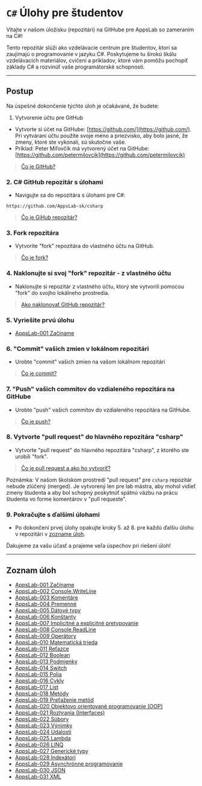 # `C#` Úlohy pre študentov

Vitajte v našom úložisku (repozitári) na GitHube pre AppsLab  so zameraním na C#!

Tento repozitár slúži ako vzdelávacie centrum pre študentov, ktorí sa zaujímajú o programovanie v jazyku C#. Poskytujeme tu širokú škálu vzdelávacích materiálov, cvičení a príkladov, ktoré vám pomôžu pochopiť základy C# a rozvinúť vaše programátorské schopnosti.

---

## Postup

Na úspešné dokončenie týchto úloh je očakávané, že budete:

1. Vytvorenie účtu pre GitHub

- Vytvorte si účet na GitHube: [https://github.com/](https://github.com/). Pri vytváraní účtu použite svoje meno a priezvisko, aby bolo jasné, že zmeny, ktoré ste vykonali, sú skutočne vaše.
- Príklad: Peter Miľovčík má vytvorený účet na GitHube: [https://github.com/petermilovcik](https://github.com/petermilovcik)

> [Čo je GitHub?](/lekcie/What_is_GitHub.md)

### 2. C# GitHub repozitár s úlohami

- Navigujte sa do repozitára s úlohami pre C#:

``` url
https://github.com/AppsLab-sk/csharp
```

> [Čo je GiHub repozitár?](/lekcie/What_is_GitHub_repository.md)

### 3. Fork repozitára

- Vytvorite "fork" repozitára do vlastného účtu na GitHub.

> [Čo je fork?](/lekcie/What_is_fork.md)

### 4. Naklonujte si svoj "fork" repozitár - z vlastného účtu

- Naklonujte si repozitár z vlastného účtu, ktorý ste vytvorili pomocou "fork" do svojho lokálneho prostredia.

> [Ako naklonovať GitHub repozitár?](/lekcie/How_to_clone_GitHub_repository.md)

### 5. Vyriešite prvú úlohu

- [AppsLab-001 Začíname](lekcie/AppsLab-001-StartHere.md)

### 6. "Commit" vašich zmien v lokálnom repozitári

- Urobte "commit" vašich zmien na vašom lokálnom repozitári

> [Čo je commit?](/lekcie/What_is_commit.md)

### 7. "Push" vašich commitov do vzdialeného repozitára na GitHube

- Urobte "push" vašich commitov do vzdialeného repozitára na GitHube.

> [Čo je push?](/lekcie/What_is_push.md)

### 8. Vytvorte "pull request" do hlavného repozitára "csharp"

- Vytvorte "pull request" do hlavného repozitára "csharp", z ktorého ste urobili "fork".

> [Čo je pull request a ako ho vytvoriť?](/lekcie/How_to_create_pull_request.md)

Poznámka: V našom školskom prostredí "pull request" pre `csharp` repozitár nebude zlúčený (merged). Je vytvorený len pre lab mástra, aby mohol vidieť zmeny študenta a aby bol schopný poskytnúť spätnú väzbu na prácu študenta vo forme komentárov v "pull requeste".

### 9. Pokračujte s ďalšími úlohami

- Po dokončení prvej úlohy opakujte kroky 5. až 8. pre každú ďalšiu úlohu v repozitári v [zozname úloh](#zoznam-úloh).

Ďakujeme za vašu účasť a prajeme veľa úspechov pri riešení úloh!

---

## Zoznam úloh

- [AppsLab-001 Začíname](lekcie/AppsLab-001-StartHere.md)
- [AppsLab-002 Console.WriteLine](/lekcie/AppsLab-002-ConsoleWriteLine.md)
- [AppsLab-003 Komentáre](/lekcie/AppsLab-003-Comments.md)
- [AppsLab-004 Premenné](/lekcie/AppsLab-004-Variables.md)
- [AppsLab-005 Dátové typy](/lekcie/AppsLab-005-DataTypes.md)
- [AppsLab-006 Konštanty](/lekcie/AppsLab-006-Constants.md)
- [AppsLab-007 Implicitné a explicitné pretypovanie](/lekcie/AppsLab-007-Casting.md)
- [AppsLab-008 Console.ReadLine](/lekcie/AppsLab-008-ConsoleReadLine.md)
- [AppsLab-009 Operátory](/lekcie/AppsLab-009-Operators.md)
- [AppsLab-010 Matematická trieda](/lekcie/AppsLab-010-Math.md)
- [AppsLab-011 Reťazce](/lekcie/AppsLab-011-Strings.md)
- [AppsLab-012 Boolean](/lekcie/AppsLab-012-Boolean.md)
- [AppsLab-013 Podmienky](/lekcie/AppsLab-013-Conditions.md)
- [AppsLab-014 Switch](/lekcie/AppsLab-014-Switch.md)
- [AppsLab-015 Polia](/lekcie/AppsLab-015-Arrays.md)
- [AppsLab-016 Cykly](/lekcie/AppsLab-016-Loops.md)
- [AppsLab-017 List](/lekcie/AppsLab-017-List.md)
- [AppsLab-018 Metódy](/lekcie/AppsLab-018-Methods.md)
- [AppsLab-019 Preťaženie metód](/lekcie/AppsLab-019-MethodsOverloading.md)
- [AppsLab-020 Objektovo orientované programovanie (OOP)](/lekcie/AppsLab-020-OOP.md)
- [AppsLab-021 Rozhrania (Interfaces)](/lekcie/AppsLab-021-Interfaces.md)
- [AppsLab-022 Súbory](/lekcie/AppsLab-022-Files.md)
- [AppsLab-023 Výnimky](/lekcie/AppsLab-023-Exceptions.md)
- [AppsLab-024 Udalosti](/lekcie/AppsLab-024-Events.md)
- [AppsLab-025 Lambda](/lekcie/AppsLab-025-Lambda.md)
- [AppsLab-026 LINQ](/lekcie/AppsLab-026-LINQ.md)
- [AppsLab-027 Generické typy](/lekcie/AppsLab-027-Generics.md)
- [AppsLab-028 Indexátori](/lekcie/AppsLab-028-Indexers)
- [AppsLab-029 Asynchrónne programovanie](/lekcie/AppsLab-029-Async.md)
- [AppsLab-030 JSON](/lekcie/AppsLab-030-JSON.md)
- [AppsLab-031 XML](/lekcie/AppsLab-031-XML.md)
